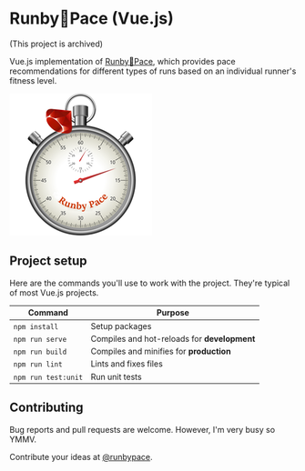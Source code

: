# Runby🏃Pace (Vue.js)

(This project is archived)

Vue.js implementation of [Runby🏃Pace](https://runbypace.com), which provides pace recommendations for different types of runs based on an individual runner's fitness level.

[![RunbyPace logo](runbypace_logo.png)](https://runbypace.com)

## Project setup

Here are the commands you'll use to work with the project. They're typical of most Vue.js projects.

| Command | Purpose |
| ------- | ------- |
| `npm install` | Setup packages |
| `npm run serve` | Compiles and hot-reloads for **development** |
| `npm run build` | Compiles and minifies for **production** |
| `npm run lint` | Lints and fixes files |
| `npm run test:unit` | Run unit tests |

## Contributing

Bug reports and pull requests are welcome. However, I'm very busy so YMMV.

Contribute your ideas at [@runbypace](https://twitter.com/runbypace).
